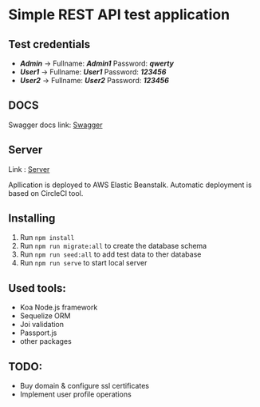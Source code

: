 # Simple REST API test application

## Test credentials

  - ***Admin*** -> Fullname: ***Admin1*** Password: ***qwerty***  
  - ***User1*** ->  Fullname: ***User1*** Password: ***123456***  
  - ***User2*** -> Fullname: ***User2*** Password: ***123456***  

## DOCS
  Swagger docs link: [Swagger](http://library-prod.eu-central-1.elasticbeanstalk.com/docs)

## Server
  Link : [Server](http://library-prod.eu-central-1.elasticbeanstalk.com)
<p>
  Apllication is deployed to AWS Elastic Beanstalk. 
  Automatic deployment is based on CircleCI tool. 
</p>

## Installing
  1. Run `npm install`
  2. Run `npm run migrate:all` to create the database schema
  3. Run `npm run seed:all` to add test data to ther database
  4. Run `npm run serve` to start local server

## Used tools:
 - Koa Node.js framework
 - Sequelize ORM
 - Joi validation
 - Passport.js
 - other packages

## TODO:
 - Buy domain & configure ssl certificates
 - Implement user profile operations
